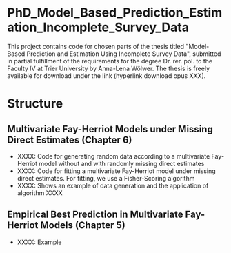 # PhD_Model_Based_Prediction_Estimation_Incomplete_Survey_Data
This project contains code for chosen parts of the thesis titled "Model-Based Prediction and Estimation Using Incomplete Survey Data", submitted in partial fulfillment of the requirements for the degree Dr. rer. pol. to the Faculty IV at Trier University by Anna-Lena Wölwer. The thesis is freely available for download under the link (hyperlink download opus XXX).

# Structure

## Multivariate Fay-Herriot Models under Missing Direct Estimates (Chapter 6)
- XXXX: Code for generating random data according to a multivariate Fay-Herriot model without and with randomly missing direct estimates
- XXXX: Code for fitting a multivariate Fay-Herriot model under missing direct estimates. For fitting, we use a Fisher-Scoring algorithm
- XXXX: Shows an example of data generation and the application of algorithm XXXX 

## Empirical Best Prediction in Multivariate Fay-Herriot Models (Chapter 5)
- XXXX: Example
